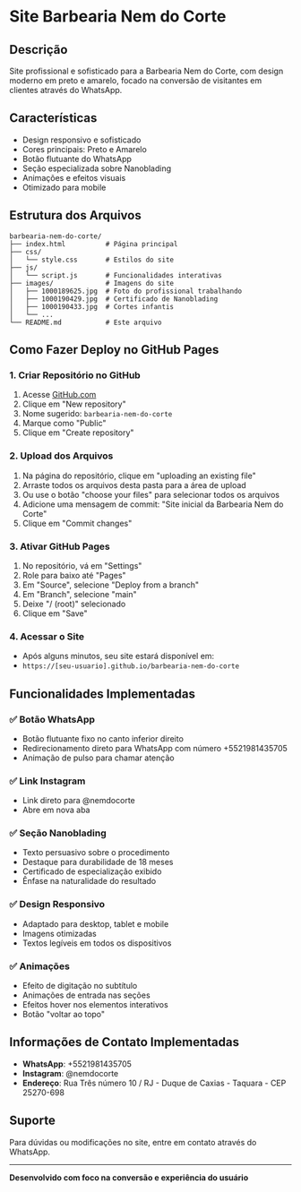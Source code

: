 # Site Barbearia Nem do Corte

## Descrição
Site profissional e sofisticado para a Barbearia Nem do Corte, com design moderno em preto e amarelo, focado na conversão de visitantes em clientes através do WhatsApp.

## Características
- Design responsivo e sofisticado
- Cores principais: Preto e Amarelo
- Botão flutuante do WhatsApp
- Seção especializada sobre Nanoblading
- Animações e efeitos visuais
- Otimizado para mobile

## Estrutura dos Arquivos
```
barbearia-nem-do-corte/
├── index.html          # Página principal
├── css/
│   └── style.css       # Estilos do site
├── js/
│   └── script.js       # Funcionalidades interativas
├── images/             # Imagens do site
│   ├── 1000189625.jpg  # Foto do profissional trabalhando
│   ├── 1000190429.jpg  # Certificado de Nanoblading
│   ├── 1000190433.jpg  # Cortes infantis
│   └── ...
└── README.md           # Este arquivo
```

## Como Fazer Deploy no GitHub Pages

### 1. Criar Repositório no GitHub
1. Acesse [GitHub.com](https://github.com)
2. Clique em "New repository"
3. Nome sugerido: `barbearia-nem-do-corte`
4. Marque como "Public"
5. Clique em "Create repository"

### 2. Upload dos Arquivos
1. Na página do repositório, clique em "uploading an existing file"
2. Arraste todos os arquivos desta pasta para a área de upload
3. Ou use o botão "choose your files" para selecionar todos os arquivos
4. Adicione uma mensagem de commit: "Site inicial da Barbearia Nem do Corte"
5. Clique em "Commit changes"

### 3. Ativar GitHub Pages
1. No repositório, vá em "Settings"
2. Role para baixo até "Pages"
3. Em "Source", selecione "Deploy from a branch"
4. Em "Branch", selecione "main"
5. Deixe "/ (root)" selecionado
6. Clique em "Save"

### 4. Acessar o Site
- Após alguns minutos, seu site estará disponível em:
- `https://[seu-usuario].github.io/barbearia-nem-do-corte`

## Funcionalidades Implementadas

### ✅ Botão WhatsApp
- Botão flutuante fixo no canto inferior direito
- Redirecionamento direto para WhatsApp com número +5521981435705
- Animação de pulso para chamar atenção

### ✅ Link Instagram
- Link direto para @nemdocorte
- Abre em nova aba

### ✅ Seção Nanoblading
- Texto persuasivo sobre o procedimento
- Destaque para durabilidade de 18 meses
- Certificado de especialização exibido
- Ênfase na naturalidade do resultado

### ✅ Design Responsivo
- Adaptado para desktop, tablet e mobile
- Imagens otimizadas
- Textos legíveis em todos os dispositivos

### ✅ Animações
- Efeito de digitação no subtítulo
- Animações de entrada nas seções
- Efeitos hover nos elementos interativos
- Botão "voltar ao topo"

## Informações de Contato Implementadas
- **WhatsApp**: +5521981435705
- **Instagram**: @nemdocorte
- **Endereço**: Rua Três número 10 / RJ - Duque de Caxias - Taquara - CEP 25270-698

## Suporte
Para dúvidas ou modificações no site, entre em contato através do WhatsApp.

---
**Desenvolvido com foco na conversão e experiência do usuário**

